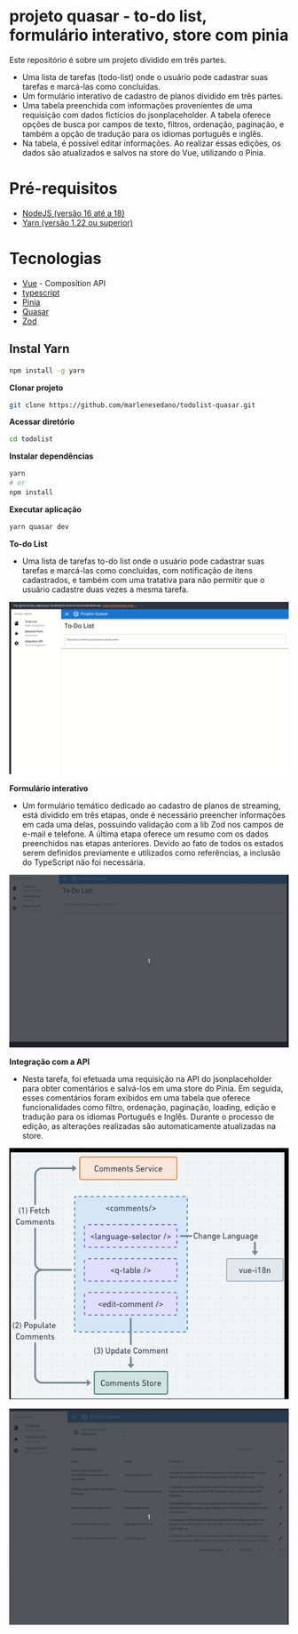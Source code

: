 # projeto quasar - to-do list, formulário interativo, store com pinia

Este repositório é sobre um projeto dividido em três partes.

- Uma lista de tarefas (todo-list) onde o usuário pode cadastrar suas tarefas e marcá-las como concluídas.
- Um formulário interativo de cadastro de planos dividido em três partes.
- Uma tabela preenchida com informações provenientes de uma requisição com dados fictícios do jsonplaceholder. A tabela oferece opções de busca por campos de texto, filtros, ordenação, paginação, e também a opção de tradução para os idiomas português e inglês.
- Na tabela, é possível editar informações. Ao realizar essas edições, os dados são atualizados e salvos na store do Vue, utilizando o Pinia.

# Pré-requisitos

- [NodeJS (versão 16 até a 18)](https://nodejs.org/en/)
- [Yarn (versão 1.22 ou superior)](https://yarnpkg.com/)

# Tecnologias

- [Vue](https://vuejs.org/) - Composition API
- [typescript](https://www.typescriptlang.org/)
- [Pinia](https://pinia.vuejs.org/)
- [Quasar](https://quasar.dev/)
- [Zod](https://zod.dev/)

## Instal Yarn

```bash
npm install -g yarn
```

**Clonar projeto**

```bash
git clone https://github.com/marlenesedano/todolist-quasar.git
```

**Acessar diretório**

```bash
cd todolist
```

**Instalar dependências**

```bash
yarn
# or
npm install
```

**Executar aplicação**

```bash
yarn quasar dev
```

**To-do List**

- Uma lista de tarefas to-do list onde o usuário pode cadastrar suas tarefas e marcá-las como concluídas, com notificação de itens cadastrados, e também com uma tratativa para não permitir que o usuário cadastre duas vezes a mesma tarefa.

![Descrição do Gif](./src/assets/gif/todo-list.gif)

**Formulário interativo**

- Um formulário temático dedicado ao cadastro de planos de streaming, está dividido em três etapas, onde é necessário preencher informações em cada uma delas, possuindo validação com a lib Zod nos campos de e-mail e telefone. A última etapa oferece um resumo com os dados preenchidos nas etapas anteriores. Devido ao fato de todos os estados serem definidos previamente e utilizados como referências, a inclusão do TypeScript não foi necessária.

![Form](./src/assets/gif/form.gif)

**Integração com a API**

- Nesta tarefa, foi efetuada uma requisição na API do jsonplaceholder para obter comentários e salvá-los em uma store do Pinia. Em seguida, esses comentários foram exibidos em uma tabela que oferece funcionalidades como filtro, ordenação, paginação, loading, edição e tradução para os idiomas Português e Inglês. Durante o processo de edição, as alterações realizadas são automaticamente atualizadas na store.

![Fluxograma](./src/assets/png/fluxoApi.png)

![Form](./src/assets/gif/api-store.gif)
